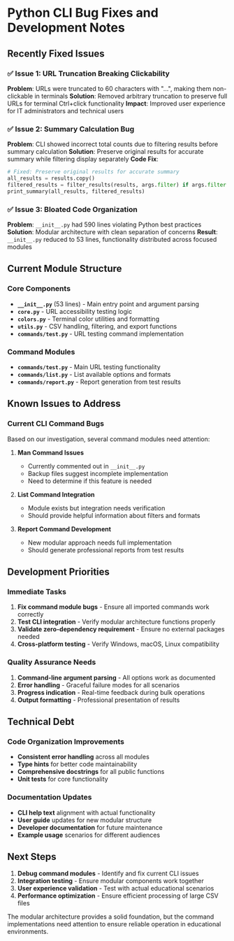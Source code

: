 # Python CLI Bug Fixes and Development Notes

## Recently Fixed Issues

### ✅ Issue 1: URL Truncation Breaking Clickability
**Problem**: URLs were truncated to 60 characters with "...", making them non-clickable in terminals
**Solution**: Removed arbitrary truncation to preserve full URLs for terminal Ctrl+click functionality
**Impact**: Improved user experience for IT administrators and technical users

### ✅ Issue 2: Summary Calculation Bug
**Problem**: CLI showed incorrect total counts due to filtering results before summary calculation
**Solution**: Preserve original results for accurate summary while filtering display separately
**Code Fix**:
```python
# Fixed: Preserve original results for accurate summary
all_results = results.copy()
filtered_results = filter_results(results, args.filter) if args.filter else None
print_summary(all_results, filtered_results)
```

### ✅ Issue 3: Bloated Code Organization
**Problem**: `__init__.py` had 590 lines violating Python best practices
**Solution**: Modular architecture with clean separation of concerns
**Result**: `__init__.py` reduced to 53 lines, functionality distributed across focused modules

## Current Module Structure

### Core Components
- **`__init__.py`** (53 lines) - Main entry point and argument parsing
- **`core.py`** - URL accessibility testing logic
- **`colors.py`** - Terminal color utilities and formatting
- **`utils.py`** - CSV handling, filtering, and export functions
- **`commands/test.py`** - URL testing command implementation

### Command Modules
- **`commands/test.py`** - Main URL testing functionality
- **`commands/list.py`** - List available options and formats
- **`commands/report.py`** - Report generation from test results

## Known Issues to Address

### Current CLI Command Bugs
Based on our investigation, several command modules need attention:

1. **Man Command Issues**
   - Currently commented out in `__init__.py`
   - Backup files suggest incomplete implementation
   - Need to determine if this feature is needed

2. **List Command Integration**
   - Module exists but integration needs verification
   - Should provide helpful information about filters and formats

3. **Report Command Development**
   - New modular approach needs full implementation
   - Should generate professional reports from test results

## Development Priorities

### Immediate Tasks
1. **Fix command module bugs** - Ensure all imported commands work correctly
2. **Test CLI integration** - Verify modular architecture functions properly
3. **Validate zero-dependency requirement** - Ensure no external packages needed
4. **Cross-platform testing** - Verify Windows, macOS, Linux compatibility

### Quality Assurance Needs
1. **Command-line argument parsing** - All options work as documented
2. **Error handling** - Graceful failure modes for all scenarios
3. **Progress indication** - Real-time feedback during bulk operations
4. **Output formatting** - Professional presentation of results

## Technical Debt

### Code Organization Improvements
- **Consistent error handling** across all modules
- **Type hints** for better code maintainability
- **Comprehensive docstrings** for all public functions
- **Unit tests** for core functionality

### Documentation Updates
- **CLI help text** alignment with actual functionality
- **User guide** updates for new modular structure
- **Developer documentation** for future maintenance
- **Example usage** scenarios for different audiences

## Next Steps

1. **Debug command modules** - Identify and fix current CLI issues
2. **Integration testing** - Ensure modular components work together
3. **User experience validation** - Test with actual educational scenarios
4. **Performance optimization** - Ensure efficient processing of large CSV files

The modular architecture provides a solid foundation, but the command implementations need attention to ensure reliable operation in educational environments.

